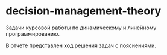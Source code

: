 # decision-management-theory
Задачи курсовой работы по динамическому и линейному программированию.


В отчете представлен ход решения задач с пояснениями.
